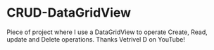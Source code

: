 # CRUD-DataGridView
Piece of project where I use a DataGridView to operate Create, Read, update and Delete operations. Thanks Vetrivel D on YouTube!
